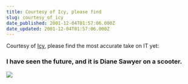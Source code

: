 ```yaml
---
title: Courtesy of Icy, please find
slug: courtesy_of_icy
date_published: 2001-12-04T01:57:06.000Z
date_updated: 2001-12-04T01:57:06.000Z
---
```


Courtesy of [Icy](http://www.msu.edu/~baileyk6/blog/index.html), please find the most accurate take on IT yet:

### I have seen the future, and it is Diane Sawyer on a scooter.

[![](http://www.msu.edu/~baileyk6/it_the_movie.jpg)](http://www.msu.edu/~baileyk6/blog/index.html)
